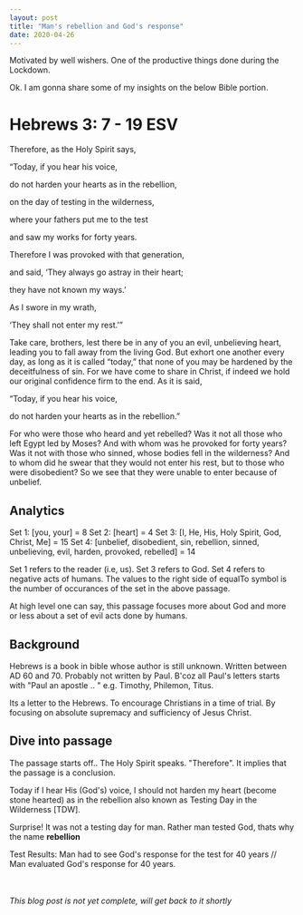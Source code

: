 ```yaml
---
layout: post
title: "Man's rebellion and God's response"
date: 2020-04-26
---
```


Motivated by well wishers. One of the productive things done during the Lockdown.

Ok. I am gonna share some of my insights on the below Bible portion.

<!-- <div style="text-align:center"><img src="//upload.wikimedia.org/wikipedia/commons/thumb/9/96/Bloch-SermonOnTheMount.jpg/280px-Bloch-SermonOnTheMount.jpg" title="Source: Wikipedia" /></div> -->

# Hebrews 3: 7 - 19 ESV

Therefore, as the Holy Spirit says,

“Today, if you hear his voice,

do not harden your hearts as in the rebellion,
    
on the day of testing in the wilderness,

where your fathers put me to the test
    
and saw my works for forty years.

Therefore I was provoked with that generation,

and said, ‘They always go astray in their heart;
    
they have not known my ways.’

As I swore in my wrath,
    
‘They shall not enter my rest.’”

Take care, brothers, lest there be in any of you an evil, unbelieving heart, leading you to fall away from the living God. But exhort one another every day, as long as it is called “today,” that none of you may be hardened by the deceitfulness of sin. For we have come to share in Christ, if indeed we hold our original confidence firm to the end. As it is said,

“Today, if you hear his voice,

do not harden your hearts as in the rebellion.”

For who were those who heard and yet rebelled? Was it not all those who left Egypt led by Moses? And with whom was he provoked for forty years? Was it not with those who sinned, whose bodies fell in the wilderness? And to whom did he swear that they would not enter his rest, but to those who were disobedient? So we see that they were unable to enter because of unbelief.

## Analytics
Set 1: [you, your] = 8
Set 2: [heart] = 4
Set 3: [I, He, His, Holy Spirit, God, Christ, Me] = 15
Set 4: [unbelief, disobedient, sin, rebellion, sinned, unbelieving, evil, harden, provoked, rebelled] = 14

Set 1 refers to the reader (i.e, us). Set 3 refers to God. Set 4 refers to negative acts of humans. The values to the right side of equalTo symbol is the number of occurances of the set in the above passage.

At high level one can say, this passage focuses more about God and more or less about a set of evil acts done by humans.

## Background
Hebrews is a book in bible whose author is still unknown. Written between AD 60 and 70. Probably not written by Paul. B'coz all Paul's letters starts with "Paul an apostle .. " e.g. Timothy, Philemon, Titus.

Its a letter to the Hebrews. To encourage Christians in a time of trial. By focusing on absolute supremacy and sufficiency of Jesus Christ.

## Dive into passage
The passage starts off.. The Holy Spirit speaks. "Therefore". It implies that the passage is a conclusion.

Today if I hear His (God's) voice, I should not harden my heart (become stone hearted) as in the rebellion also known as Testing Day in the Wilderness [TDW].

Surprise! It was not a testing day for man. Rather man tested God, thats why the name <b>rebellion</b>

Test Results: Man had to see God's response for the test for 40 years // Man evaluated God's response for 40 years.

<br><br>
<i>This blog post is not yet complete, will get back to it shortly</i>
